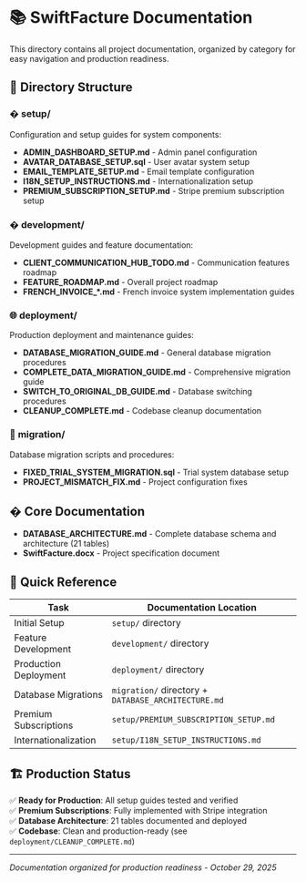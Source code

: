 # 📚 SwiftFacture Documentation

This directory contains all project documentation, organized by category for easy navigation and production readiness.

## 📁 **Directory Structure**

### � **setup/**
Configuration and setup guides for system components:
- **ADMIN_DASHBOARD_SETUP.md** - Admin panel configuration
- **AVATAR_DATABASE_SETUP.sql** - User avatar system setup  
- **EMAIL_TEMPLATE_SETUP.md** - Email template configuration
- **I18N_SETUP_INSTRUCTIONS.md** - Internationalization setup
- **PREMIUM_SUBSCRIPTION_SETUP.md** - Stripe premium subscription setup

### � **development/**
Development guides and feature documentation:
- **CLIENT_COMMUNICATION_HUB_TODO.md** - Communication features roadmap
- **FEATURE_ROADMAP.md** - Overall project roadmap
- **FRENCH_INVOICE_*.md** - French invoice system implementation guides

### 🌐 **deployment/**
Production deployment and maintenance guides:
- **DATABASE_MIGRATION_GUIDE.md** - General database migration procedures
- **COMPLETE_DATA_MIGRATION_GUIDE.md** - Comprehensive migration guide
- **SWITCH_TO_ORIGINAL_DB_GUIDE.md** - Database switching procedures
- **CLEANUP_COMPLETE.md** - Codebase cleanup documentation

### 🔄 **migration/**
Database migration scripts and procedures:
- **FIXED_TRIAL_SYSTEM_MIGRATION.sql** - Trial system database setup
- **PROJECT_MISMATCH_FIX.md** - Project configuration fixes

## � **Core Documentation**

- **DATABASE_ARCHITECTURE.md** - Complete database schema and architecture (21 tables)
- **SwiftFacture.docx** - Project specification document

## 🎯 **Quick Reference**

| Task | Documentation Location |
|------|----------------------|
| Initial Setup | `setup/` directory |
| Feature Development | `development/` directory |
| Production Deployment | `deployment/` directory |
| Database Migrations | `migration/` directory + `DATABASE_ARCHITECTURE.md` |
| Premium Subscriptions | `setup/PREMIUM_SUBSCRIPTION_SETUP.md` |
| Internationalization | `setup/I18N_SETUP_INSTRUCTIONS.md` |

## 🏗️ **Production Status**

✅ **Ready for Production**: All setup guides tested and verified  
✅ **Premium Subscriptions**: Fully implemented with Stripe integration  
✅ **Database Architecture**: 21 tables documented and deployed  
✅ **Codebase**: Clean and production-ready (see `deployment/CLEANUP_COMPLETE.md`)

---

*Documentation organized for production readiness - October 29, 2025*